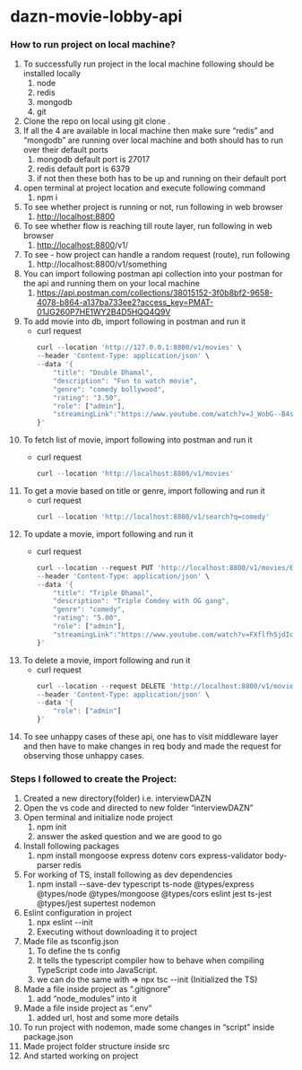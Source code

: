 # dazn-movie-lobby-api

### How to run project on local machine?

1. To successfully run project in the local machine following should be installed locally
    1. node
    2. redis
    3. mongodb
    4. git
2. Clone the repo on local using git clone <url>. 
3. If all the 4 are available in local machine then make sure “redis” and “mongodb” are running over local machine and both should has to run over their default ports
    1. mongodb default port is 27017
    2. redis default port is 6379
    3. if not then these both has to be up and running on their default port
4. open terminal at project location and execute following command
    1. npm i
5. To see whether project is running or not, run following in web browser
    1. [http://localhost:8800](http://localhost:8800/)
6. To see whether flow is reaching till route layer, run following in web browser
    1. [http://localhost:8800](http://localhost:8800/)/v1/
7. To see - how project can handle a random request (route), run following
    1. http://localhost:8800/v1/something
8. You can import following postman api collection into your postman for the api and running them on your local machine
    1. https://api.postman.com/collections/38015152-3f0b8bf2-9658-4078-b864-a137ba733ee2?access_key=PMAT-01JG260P7HE1WY2B4D5HQQ4Q9V
9. To add movie into db, import following in postman and run it
    - curl request
        ```jsx
        curl --location 'http://127.0.0.1:8800/v1/movies' \
        --header 'Content-Type: application/json' \
        --data '{
            "title": "Double Dhamal",
            "description": "Fun to watch movie",
            "genre": "comedy bollywood", 
            "rating": "3.50",
            "role": ["admin"],
            "streamingLink":"https://www.youtube.com/watch?v=J_WobG--B4s"
        }'
        ```
10. To fetch list of movie, import following into postman and run it
    - curl request
        
        ```jsx
        curl --location 'http://localhost:8800/v1/movies'
        ```
11. To get a movie based on title or genre, import following and run it
    - curl request
        ```jsx
        curl --location 'http://localhost:8800/v1/search?q=comedy'
        ```
12. To update a movie, import following and run it
    - curl request
        
        ```jsx
        curl --location --request PUT 'http://localhost:8800/v1/movies/676da781a6f378d91b7d74dd' \
        --header 'Content-Type: application/json' \
        --data '{
            "title": "Triple Dhamal",
            "description": "Triple Comdey with OG gang",
            "genre": "comedy", 
            "rating": "5.00",
            "role": ["admin"],
            "streamingLink":"https://www.youtube.com/watch?v=FXflfh5jdIc"
        }'
        ```
13. To delete a movie, import following and run it
    - curl request
        ```jsx
        curl --location --request DELETE 'http://localhost:8800/v1/movies/676da781a6f378d91b7d74dd' \
        --header 'Content-Type: application/json' \
        --data '{
            "role": ["admin"]
        }'
        ```
14. To see unhappy cases of these api, one has to visit middleware layer and then have to make changes in req body and made the request for observing those unhappy cases.

### Steps I followed to create the Project:

1. Created a new directory(folder) i.e. interviewDAZN
2. Open the vs code and directed to new folder “interviewDAZN”
3. Open terminal and initialize node project
    1. npm init
    2. answer the asked question and we are good to go
4. Install following packages
    1. npm install mongoose express dotenv cors express-validator body-parser redis
5. For working of TS, install following as dev dependencies
    1. npm install --save-dev typescript ts-node @types/express @types/node @types/mongoose @types/cors eslint jest ts-jest @types/jest supertest nodemon
6. Eslint configuration in project
    1. npx eslint --init
    2. Executing without downloading it to project
7. Made file as tsconfig.json
    1. To define the ts config
    2. It tells the typescript compiler how to behave when compiling TypeScript code into JavaScript.
    3. we can do the same with ⇒ npx tsc --init (Initialized the TS)
8. Made a file inside project as “.gitignore”
    1. add “node_modules” into it
9. Made a file inside project as “.env”
    1. added url, host and some more details
10. To run project with nodemon, made some changes in “script” inside package.json
11. Made project folder structure inside src
12. And started working on project